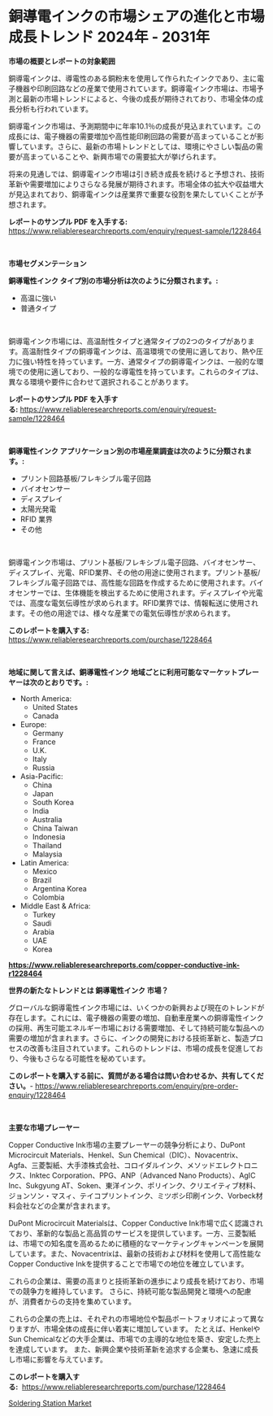 <p><h1>銅導電インクの市場シェアの進化と市場成長トレンド 2024年 - 2031年</h1></p><p><strong>市場の概要とレポートの対象範囲</strong></p>
<p><p>銅導電インクは、導電性のある銅粉末を使用して作られたインクであり、主に電子機器や印刷回路などの産業で使用されています。銅導電インク市場は、市場予測と最新の市場トレンドによると、今後の成長が期待されており、市場全体の成長分析も行われています。 </p><p>銅導電インク市場は、予測期間中に年率10.1％の成長が見込まれています。この成長には、電子機器の需要増加や高性能印刷回路の需要が高まっていることが影響しています。さらに、最新の市場トレンドとしては、環境にやさしい製品の需要が高まっていることや、新興市場での需要拡大が挙げられます。</p><p>将来の見通しでは、銅導電インク市場は引き続き成長を続けると予想され、技術革新や需要増加によりさらなる発展が期待されます。市場全体の拡大や収益増大が見込まれており、銅導電インクは産業界で重要な役割を果たしていくことが予想されます。</p></p>
<p><strong>レポートのサンプル PDF を入手する:</strong> <a href="https://www.reliableresearchreports.com/enquiry/request-sample/1228464">https://www.reliableresearchreports.com/enquiry/request-sample/1228464</a></p>
<p>&nbsp;</p>
<p><strong>市場セグメンテーション</strong></p>
<p><strong>銅導電性インク タイプ別の市場分析は次のように分類されます。:</strong></p>
<p><ul><li>高温に強い</li><li>普通タイプ</li></ul></p>
<p>&nbsp;</p>
<p><p>銅導電インク市場には、高温耐性タイプと通常タイプの2つのタイプがあります。高温耐性タイプの銅導電インクは、高温環境での使用に適しており、熱や圧力に強い特性を持っています。一方、通常タイプの銅導電インクは、一般的な環境での使用に適しており、一般的な導電性を持っています。これらのタイプは、異なる環境や要件に合わせて選択されることがあります。</p></p>
<p><strong>レポートのサンプル PDF を入手する:</strong>&nbsp;<a href="https://www.reliableresearchreports.com/enquiry/request-sample/1228464">https://www.reliableresearchreports.com/enquiry/request-sample/1228464</a></p>
<p>&nbsp;</p>
<p><strong> 銅導電性インク アプリケーション別の市場産業調査は次のように分類されます。:</strong></p>
<p><ul><li>プリント回路基板/フレキシブル電子回路</li><li>バイオセンサー</li><li>ディスプレイ</li><li>太陽光発電</li><li>RFID 業界</li><li>その他</li></ul></p>
<p>&nbsp;</p>
<p><p>銅導電インク市場は、プリント基板/フレキシブル電子回路、バイオセンサー、ディスプレイ、光電、RFID業界、その他の用途に使用されます。プリント基板/フレキシブル電子回路では、高性能な回路を作成するために使用されます。バイオセンサーでは、生体機能を検出するために使用されます。ディスプレイや光電では、高度な電気伝導性が求められます。RFID業界では、情報転送に使用されます。その他の用途では、様々な産業での電気伝導性が求められます。</p></p>
<p><strong>このレポートを購入する:</strong>&nbsp; <a href="https://www.reliableresearchreports.com/purchase/1228464">https://www.reliableresearchreports.com/purchase/1228464</a></p>
<p>&nbsp;</p>
<p><strong>地域に関して言えば、銅導電性インク 地域ごとに利用可能なマーケットプレーヤーは次のとおりです。:</strong></p>
<p><ul>
    <li>
        North America:
        <ul>
            <li>United States</li>
            <li>Canada</li>
        </ul>
    </li>
    <li>
        Europe:
        <ul>
            <li>Germany</li>
            <li>France</li>
            <li>U.K.</li>
            <li>Italy</li>
            <li>Russia</li>
        </ul>
    </li>
    <li>
        Asia-Pacific:
        <ul>
            <li>China</li>
            <li>Japan</li>
            <li>South Korea</li>
            <li>India</li>
            <li>Australia</li>
            <li>China Taiwan</li>
            <li>Indonesia</li>
            <li>Thailand</li>
            <li>Malaysia</li>
        </ul>
    </li>
    <li>
        Latin America:
        <ul>
            <li>Mexico</li>
            <li>Brazil</li>
            <li>Argentina Korea</li>
            <li>Colombia</li>
        </ul>
    </li>
    <li>
        Middle East & Africa:
        <ul>
            <li>Turkey</li>
            <li>Saudi</li>
            <li>Arabia</li>
            <li>UAE</li>
            <li>Korea</li>
        </ul>
    </li>
    </ul></p>
<p><strong><a href="https://www.reliableresearchreports.com/copper-conductive-ink-r1228464">https://www.reliableresearchreports.com/copper-conductive-ink-r1228464</a></strong>&nbsp;</p>
<p><strong>世界の新たなトレンドとは 銅導電性インク 市場？</strong></p>
<p><p>グローバルな銅導電性インク市場には、いくつかの新興および現在のトレンドが存在します。これには、電子機器の需要の増加、自動車産業への銅導電性インクの採用、再生可能エネルギー市場における需要増加、そして持続可能な製品への需要の増加が含まれます。さらに、インクの開発における技術革新と、製造プロセスの改善も注目されています。これらのトレンドは、市場の成長を促進しており、今後もさらなる可能性を秘めています。</p></p>
<p><strong>このレポートを購入する前に、質問がある場合は問い合わせるか、共有してください。</strong>- <a href="https://www.reliableresearchreports.com/enquiry/pre-order-enquiry/1228464">https://www.reliableresearchreports.com/enquiry/pre-order-enquiry/1228464</a></p>
<p>&nbsp;</p>
<p><strong>主要な市場プレーヤー</strong></p>
<p><p>Copper Conductive Ink市場の主要プレーヤーの競争分析により、DuPont Microcircuit Materials、Henkel、Sun Chemical（DIC）、Novacentrix、Agfa、三菱製紙、大手漆株式会社、コロイダルインク、メソッドエレクトロニクス、Inktec Corporation、PPG、ANP（Advanced Nano Products）、AgIC Inc、Sukgyung AT、Soken、東洋インク、ポリインク、クリエイティブ材料、ジョンソン・マスィ、テイコプリントインク、ミツボシ印刷インク、Vorbeck材料会社などの企業が含まれます。 </p><p>DuPont Microcircuit Materialsは、Copper Conductive Ink市場で広く認識されており、革新的な製品と高品質のサービスを提供しています。一方、三菱製紙は、市場での知名度を高めるために積極的なマーケティングキャンペーンを展開しています。また、Novacentrixは、最新の技術および材料を使用して高性能なCopper Conductive Inkを提供することで市場での地位を確立しています。</p><p>これらの企業は、需要の高まりと技術革新の進歩により成長を続けており、市場での競争力を維持しています。 さらに、持続可能な製品開発と環境への配慮が、消費者からの支持を集めています。</p><p>これらの企業の売上は、それぞれの市場地位や製品ポートフォリオによって異なりますが、市場全体の成長に伴い着実に増加しています。 たとえば、HenkelやSun Chemicalなどの大手企業は、市場での主導的な地位を築き、安定した売上を達成しています。 また、新興企業や技術革新を追求する企業も、急速に成長し市場に影響を与えています。</p></p>
<p><strong>このレポートを購入する:</strong>&nbsp;&nbsp;<a href="https://www.reliableresearchreports.com/purchase/1228464">https://www.reliableresearchreports.com/purchase/1228464</a></p>
<p><p><a href="https://github.com/brenzgnarento/Market-Research-Report-List-2/blob/main/soldering-station-market.md">Soldering Station Market</a></p></p>